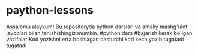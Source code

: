 # paython-lessons
Assalomu alaykum!
Bu repositoryda python darslari va amaliy mashg'ulot javoblari bilan tanishishingiz mumkin.
#python dars
#bajarish kerak bo'lgan vazifalar
Kod yozishni erta boshlagan dasturchi kod kech yozib tugatadi tugatadi
